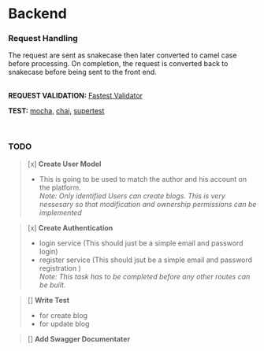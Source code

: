 # **Backend**
### **Request Handling**
The request are sent as snakecase then later converted to camel case before processing. On completion, the request is converted back to snakecase before being sent to the front end.
<br><br>

**REQUEST VALIDATION:** [Fastest Validator](https://www.npmjs.com/package/fastest-validator)

**TEST:** [mocha](), [chai](), [supertest]()

<br>

### **TODO**
> [x] __Create User Model__ 
> - This is going to be used to match the author and his account on the platform. <br>
_Note: Only identified Users can create blogs. This is very nessesary so that modification and ownership permissions can be implemented_

> [x] __Create Authentication__
> - login service (This should just be a simple email and password login)
> - register service (This should jsut be a simple email and password registration ) <br>
_Note: This task has to be completed before any other routes can be built._

> [] __Write Test__
> - for create blog
> - for update blog

> [] __Add Swagger Documentater__